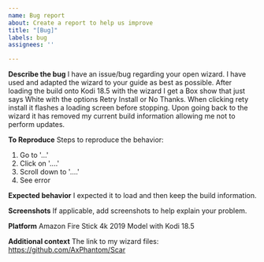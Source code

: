 ```yaml
---
name: Bug report
about: Create a report to help us improve
title: "[Bug]"
labels: bug
assignees: ''

---
```


**Describe the bug**
I have an issue/bug regarding your open wizard. I have used and adapted the wizard to your guide as best as possible. After loading the build onto Kodi 18.5 with the wizard I get a Box show that just says White with the options Retry Install or No Thanks. When clicking rety install it flashes a loading screen before stopping. Upon going back to the wizard it has removed my current build information allowing me not to perform updates. 

**To Reproduce**
Steps to reproduce the behavior:
1. Go to '...'
2. Click on '....'
3. Scroll down to '....'
4. See error

**Expected behavior**
I expected it to load and then keep the build information.

**Screenshots**
If applicable, add screenshots to help explain your problem.

**Platform**
Amazon Fire Stick 4k 2019 Model with Kodi 18.5

**Additional context**
The link to my wizard files: https://github.com/AxPhantom/Scar
